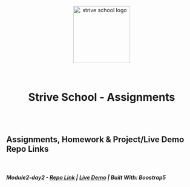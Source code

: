<p align="center">
  <img width="150" src="https://strive.school/assets/strive_logo02.png" alt="strive school logo">
  <br>
  <br>
  <br>
  <h1 align="center"> Strive School - Assignments </h1>
  <br>
  <br>
</p>

## Assignments, Homework & Project/Live Demo Repo Links

<br>

##### Module2-day2 - [Repo Link](https://github.com/gonextnode/strive-module2-day2) | [Live Demo](https://strive-module2-day2.netlify.app/) | Built With: Boostrap5

